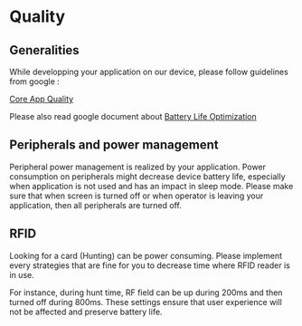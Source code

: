 Quality
=======

## Generalities

While developping your application on our device, please follow guidelines
from google :

[Core App Quality](https://developer.android.com/docs/quality-guidelines/core-app-quality)

Please also read google document about
[Battery Life Optimization](https://developer.android.com/topic/performance/power)

## Peripherals and power management

Peripheral power management is realized by your application. Power consumption on peripherals might decrease device battery life, especially when application is not used and has an impact in sleep mode.
Please make sure that when screen is turned off or when operator is leaving
your application, then all peripherals are turned off.

## RFID

Looking for a card (Hunting) can be power consuming. Please implement every
strategies that are fine for you to decrease time where RFID reader is in use.

For instance, during hunt time, RF field can be up during 200ms and then
turned off during 800ms. These settings ensure that user experience
will not be affected and preserve battery life.

